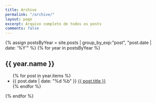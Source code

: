 ```yaml
---
title: Archive
permalink: "/archive/"
layout: page
excerpt: Arquivo completo de todos os posts
comments: false
---
```


{% assign postsByYear = site.posts | group_by_exp:"post", "post.date | date: '%Y'" %}
{% for year in postsByYear %}
  <h2>{{ year.name }}</h2>
  <ul>
    {% for post in year.items %}
      <li>
        <span class="post-date">{{ post.date | date: "%d %b" }}</span>
        <a href="{{ post.url | relative_url }}">{{ post.title }}</a>
      </li>
    {% endfor %}
  </ul>
{% endfor %}
